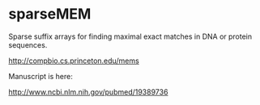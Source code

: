 # sparseMEM
Sparse suffix arrays for finding maximal exact matches in DNA or protein sequences.

http://compbio.cs.princeton.edu/mems

Manuscript is here:

http://www.ncbi.nlm.nih.gov/pubmed/19389736

